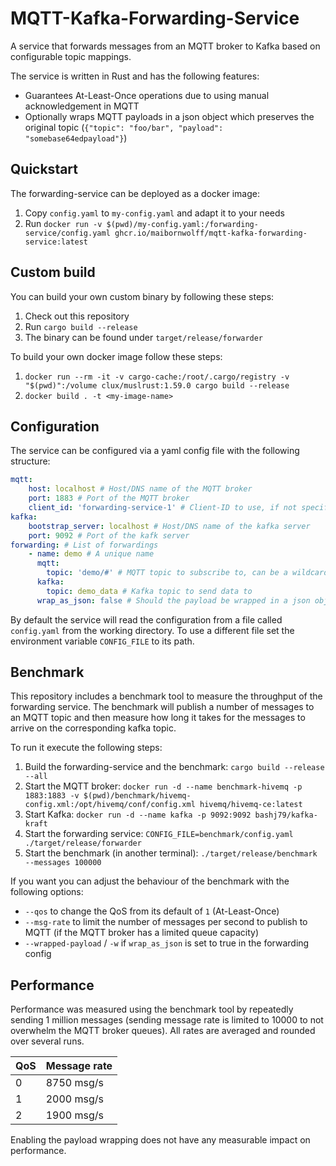 # MQTT-Kafka-Forwarding-Service

A service that forwards messages from an MQTT broker to Kafka based on configurable topic mappings.

The service is written in Rust and has the following features:

* Guarantees At-Least-Once operations due to using manual acknowledgement in MQTT
* Optionally wraps MQTT payloads in a json object which preserves the original topic (`{"topic": "foo/bar", "payload": "somebase64edpayload"}`)

## Quickstart

The forwarding-service can be deployed as a docker image:

1. Copy `config.yaml` to `my-config.yaml` and adapt it to your needs
2. Run `docker run -v $(pwd)/my-config.yaml:/forwarding-service/config.yaml ghcr.io/maibornwolff/mqtt-kafka-forwarding-service:latest`

## Custom build

You can build your own custom binary by following these steps:

1. Check out this repository
2. Run `cargo build --release`
3. The binary can be found under `target/release/forwarder`

To build your own docker image follow these steps:

1. `docker run --rm -it -v cargo-cache:/root/.cargo/registry -v "$(pwd)":/volume clux/muslrust:1.59.0 cargo build --release`
2. `docker build . -t <my-image-name>`

## Configuration

The service can be configured via a yaml config file with the following structure:

```yaml
mqtt:
    host: localhost # Host/DNS name of the MQTT broker
    port: 1883 # Port of the MQTT broker
    client_id: 'forwarding-service-1' # Client-ID to use, if not specified a clean session will be used
kafka:
    bootstrap_server: localhost # Host/DNS name of the kafka server
    port: 9092 # Port of the kafk server
forwarding: # List of forwardings
    - name: demo # A unique name
      mqtt:
        topic: 'demo/#' # MQTT topic to subscribe to, can be a wildcard
      kafka:
        topic: demo_data # Kafka topic to send data to
      wrap_as_json: false # Should the payload be wrapped in a json object
```

By default the service will read the configuration from a file called `config.yaml` from the working directory. To use a different file set the environment variable `CONFIG_FILE` to its path.

## Benchmark

This repository includes a benchmark tool to measure the throughput of the forwarding service. The benchmark will publish a number of messages to an MQTT topic and then measure how long it takes for the messages to arrive on the corresponding kafka topic.

To run it execute the following steps:

1. Build the forwarding-service and the benchmark: `cargo build --release --all`
2. Start the MQTT broker: `docker run -d --name benchmark-hivemq -p 1883:1883 -v $(pwd)/benchmark/hivemq-config.xml:/opt/hivemq/conf/config.xml hivemq/hivemq-ce:latest`
3. Start Kafka: `docker run -d --name kafka -p 9092:9092 bashj79/kafka-kraft`
4. Start the forwarding service: `CONFIG_FILE=benchmark/config.yaml ./target/release/forwarder`
5. Start the benchmark (in another terminal): `./target/release/benchmark --messages 100000`

If you want you can adjust the behaviour of the benchmark with the following options:

* `--qos` to change the QoS from its default of `1` (At-Least-Once)
* `--msg-rate` to limit the number of messages per second to publish to MQTT (if the MQTT broker has a limited queue capacity)
* `--wrapped-payload` / `-w` if `wrap_as_json` is set to true in the forwarding config

## Performance

Performance was measured using the benchmark tool by repeatedly sending 1 million messages (sending message rate is limited to 10000 to not overwhelm the MQTT broker queues). All rates are averaged and rounded over several runs.

| QoS | Message rate |
|-----|--------------|
| 0   | 8750 msg/s   |
| 1   | 2000 msg/s   |
| 2   | 1900 msg/s   |

Enabling the payload wrapping does not have any measurable impact on performance.
